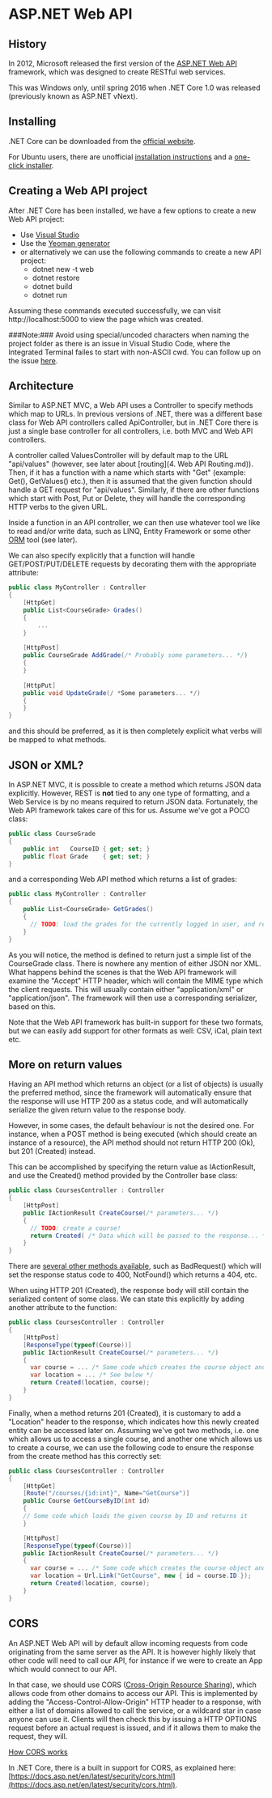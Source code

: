 # ASP.NET Web API

## History

In 2012, Microsoft released the first version of the [ASP.NET Web API](http://www.asp.net/web-api) framework, 
which was designed to create RESTful web services.

This was Windows only, until spring 2016 when .NET Core 1.0 was released (previously known as ASP.NET vNext).

## Installing

.NET Core can be downloaded from the [official website](https://www.microsoft.com/net/core).

For Ubuntu users, there are unofficial [installation instructions](https://localwire.pl/setup-net-core-on-ubuntu/) and a [one-click installer](https://github.com/m-wilczynski/ubuntu-helpers).

## Creating a Web API project

After .NET Core has been installed, we have a few options to create a new Web API project:

* Use [Visual Studio](https://docs.asp.net/en/latest/tutorials/first-web-api.html)
* Use the [Yeoman generator](https://docs.asp.net/en/latest/client-side/yeoman.html)
* or alternatively we can use the following commands to create a new API project:
  * dotnet new -t web
  * dotnet restore
  * dotnet build
  * dotnet run

Assuming these commands executed successfully, we can visit http://localhost:5000 to view the page which was created.

###Note:### Avoid using special/uncoded characters when naming the project folder as there is an issue in Visual Studio Code,
where the Integrated Terminal failes to start with non-ASCII cwd.
You can follow up on the issue [here](https://github.com/chjj/pty.js/issues/173).

## Architecture

Similar to ASP.NET MVC, a Web API uses a Controller to specify methods which map to URLs. In previous versions of .NET,
there was a different base class for Web API controllers called ApiController, but in .NET Core there is just a single
base controller for all controllers, i.e. both MVC and Web API controllers. 

A controller called ValuesController will by default map to the URL "api/values" (however, see later about 
[routing](4. Web API Routing.md)). Then, if it has a function with a name which starts with "Get" (example:
Get(), GetValues() etc.), then it is assumed that the given function should handle a GET request for "api/values".
Similarly, if there are other functions which start with Post, Put or Delete, they will handle the corresponding 
HTTP verbs to the given URL.

Inside a function in an API controller, we can then use whatever tool we like to read and/or write data, such as LINQ,
Entity Framework or some other [ORM](https://en.wikipedia.org/wiki/Object-relational_mapping) tool (see later).

We can also specify explicitly that a function will handle GET/POST/PUT/DELETE requests by decorating them with
the appropriate attribute:

```c#
public class MyController : Controller
{
    [HttpGet]
    public List<CourseGrade> Grades()
    {
    	...
    }
    
    [HttpPost]
    public CourseGrade AddGrade(/* Probably some parameters... */)
    {
    }
    
    [HttpPut]
    public void UpdateGrade(/ *Some parameters... */)
    {
    }
}
```

and this should be preferred, as it is then completely explicit what verbs will be mapped to what methods.

## JSON or XML?

In ASP.NET MVC, it is possible to create a method which returns JSON data explicitly. However, REST is **not** 
tied to any one type of formatting, and a Web Service is by no means required to return JSON data. Fortunately, 
the Web API framework takes care of this for us. Assume we've got a POCO class:

```c#
public class CourseGrade
{
    public int   CourseID { get; set; }
    public float Grade    { get; set; }
}
```

and a corresponding Web API method which returns a list of grades:

```c#
public class MyController : Controller
{
    public List<CourseGrade> GetGrades()
    {
      // TODO: load the grades for the currently logged in user, and return them!
    }
}
```
As you will notice, the method is defined to return just a simple list of the CourseGrade class. There is 
nowhere any mention of either JSON nor XML. What happens behind the scenes is that the Web API framework will
examine the "Accept" HTTP header, which will contain the MIME type which the client requests. This will 
usually contain either "application/xml" or "application/json". The framework will then use a corresponding serializer,
based on this.

Note that the Web API framework has built-in support for these two formats, but we can easily add support for other
formats as well: CSV, iCal, plain text etc.

## More on return values

Having an API method which returns an object (or a list of objects) is usually the preferred method, since the framework will automatically ensure that the response will use HTTP 200 as a status code, and will automatically serialize the given return value to the response body.

However, in some cases, the default behaviour is not the desired one. For instance, when a POST method is being executed (which should create an instance of a resource), the API method should not return HTTP 200 (Ok), but 201 (Created) instead.

This can be accomplished by specifying the return value as IActionResult, and use the Created() method provided by the Controller base class:

```c#
public class CoursesController : Controller
{
    [HttpPost]
    public IActionResult CreateCourse(/* parameters... */)
    {
      // TODO: create a course!
      return Created( /* Data which will be passed to the response... */ );
    }
}
```

There are [several other methods available](https://msdn.microsoft.com/en-US/library/system.web.http.apicontroller_methods(v=vs.118).aspx), such as BadRequest() which will set the response status code to 400, NotFound() which returns a 404, etc.

When using HTTP 201 (Created), the response body will still contain the serialized content of some class. 
We can state this explicitly by adding another attribute to the function:

```c#
public class CoursesController : Controller
{
    [HttpPost]
    [ResponseType(typeof(Course))]
    public IActionResult CreateCourse(/* parameters... */)
    {
      var course = ... /* Some code which creates the course object and stores it */
      var location = ... /* See below */
      return Created(location, course);
    }
}
```

Finally, when a method returns 201 (Created), it is customary to add a "Location" header to the response, which
indicates how this newly created entity can be accessed later on. Assuming we've got two methods, i.e. one which
allows us to access a single course, and another one which allows us to create a course, we can use the following
code to ensure the response from the create method has this correctly set:

```c#
public class CoursesController : Controller
{
    [HttpGet]
    [Route("/courses/{id:int}", Name="GetCourse")]
    public Course GetCourseByID(int id)
    {
	// Some code which loads the given course by ID and returns it    	
    }

    [HttpPost]
    [ResponseType(typeof(Course))]
    public IActionResult CreateCourse(/* parameters... */)
    {
      var course = ... /* Some code which creates the course object and stores it */
      var location = Url.Link("GetCourse", new { id = course.ID }); 
      return Created(location, course);
    }
}
```


## CORS

An ASP.NET Web API will by default allow incoming requests from code originating from the same server as the API.
It is however highly likely that other code will need to call our API, for instance if we were to create an App
which would connect to our API.

In that case, we should use CORS ([Cross-Origin Resource Sharing](http://en.wikipedia.org/wiki/Cross-origin_resource_sharing)),
which allows code from other domains to access our API. This is implemented by adding the "Access-Control-Allow-Origin"
HTTP header to a response, with either a list of domains allowed to call the service, or a wildcard star in case anyone
can use it. Clients will then check this by issuing a HTTP OPTIONS request before an actual request is issued, and if
it allows them to make the request, they will.

[How CORS works](http://imgur.com/UPzorkA)

In .NET Core, there is a built in support for CORS, as explained here: [https://docs.asp.net/en/latest/security/cors.html](https://docs.asp.net/en/latest/security/cors.html).
